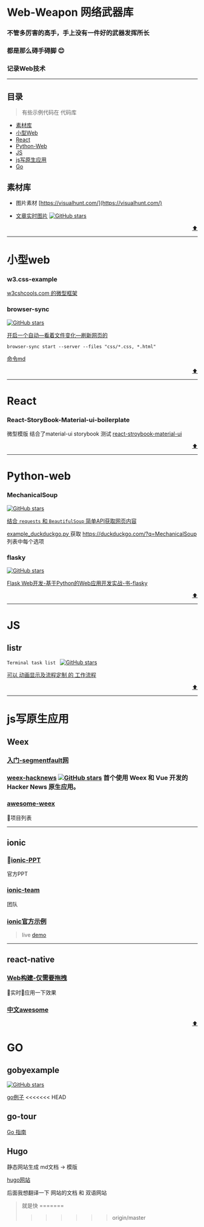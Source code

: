 # Web-Weapon  网络武器库

### 不管多厉害的高手，手上没有一件好的武器发挥所长

### 都是那么碍手碍脚 😊

### 记录Web技术

---

## 目录

>有些示例代码在 代码库

- [素材库](#素材库)
- [小型Web](#小型Web)
- [React](#React)
- [Python-Web](#Python-Web)
- [JS](#JS)
- [js写原生应用](#js写原生应用)
- [Go](#Go)

## 素材库

- 图片素材 [https://visualhunt.com/](https://visualhunt.com/)

- [文章实时图片](https://shields.io/)
[![GitHub stars](https://img.shields.io/github/stars/chinanf-boy/Web-Weapon.svg)](https://github.com/chinanf-boy/Web-Weapon)

<div align='right'><a href='#目录' >⬆️</a></div>

---

# 小型web

### w3.css-example

[w3cshcools.com 的微型框架](./小型web/w3css-example)

### browser-sync 
[![GitHub stars](https://img.shields.io/github/stars/BrowserSync/browser-sync.svg)](https://github.com/BrowserSync/browser-sync)

[开启一个自动—看着文件变化—刷新网页的](http://www.browsersync.cn/)

```
browser-sync start --server --files "css/*.css, *.html"
```

[命令md](./小型web/browser-sync.md)

<div align='right'><a href='#目录' >⬆️</a></div>

---

# React

### React-StoryBook-Material-ui-boilerplate

微型模版 结合了material-ui storybook 测试 
[react-stroybook-material-ui](https://github.com/sm-react/storybook-boilerplate)

<div align='right'><a href='#目录' >⬆️</a></div>

---

# Python-web

### MechanicalSoup

[![GitHub stars](https://img.shields.io/github/stars/MechanicalSoup/MechanicalSoup.svg)](https://github.com/MechanicalSoup/MechanicalSoup)

[结合 ``requests`` 和 ``BeautifulSoup`` 简单API获取网页内容](https://github.com/MechanicalSoup/MechanicalSoup)

[example_duckduckgo.py ](./Python-web/MechanicalSoup/example_duckduckgo.py)
获取 https://duckduckgo.com/?q=MechanicalSoup 列表中每个选项

### flasky

[![GitHub stars](https://img.shields.io/github/stars/miguelgrinberg/flasky.svg)](https://github.com/miguelgrinberg/flasky)

[Flask Web开发-基于Python的Web应用开发实战-书-flasky](https://github.com/miguelgrinberg/flasky)

<div align='right'><a href='#目录' >⬆️</a></div>

---

# JS

## listr

``Terminal task list ``
[![GitHub stars](https://img.shields.io/github/stars/SamVerschueren/listr.svg)](https://github.com/SamVerschueren/listr)

[可以 动画显示及流程定制 的 工作流程](https://github.com/SamVerschueren/listr)

<div align='right'><a href='#目录' >⬆️</a></div>

---

# js写原生应用


## Weex

### [入门-segmentfault网](https://segmentfault.com/a/1190000010984857)

### [weex-hacknews](https://github.com/weexteam/weex-hackernews) [![GitHub stars](https://img.shields.io/github/stars/weexteam/weex-hackernews.svg)](https://github.com/weexteam/weex-hackernews) 首个使用 Weex 和 Vue 开发的 Hacker News 原生应用。

### [awesome-weex](https://github.com/joggerplus/awesome-weex)

项目列表

---

## ionic


### [ionic-PPT](https://adamdbradley.github.io/building-with-ionic2/#/)

官方PPT

### [ionic-team](https://github.com/ionic-team)

团队

### [ionic官方示例](https://github.com/ionic-team/ionic-conference-app)
>live [demo](http://ionic-team.github.io/ionic-conference-app/www/)

---

## react-native

### [Web构建-仅需要拖拽](https://snack.expo.io/)

实时应用一下效果

### [中文awesome](https://github.com/crazycodeboy/react-native-awesome)

<div align='right'><a href='#目录' >⬆️</a></div>

# GO

## gobyexample

[![GitHub stars](https://img.shields.io/github.com/mmcgrana/gobyexample.svg)](https://github.com/mmcgrana/gobyexample)

[go例子](https://github.com/mmcgrana/gobyexample)
<<<<<<< HEAD

## go-tour

[Go 指南](https://tour.go-zh.org/welcome/1)

## Hugo

静态网站生成 md文档 -> 模版  

[hugo网站](gohugo.io)

后面我想翻译一下 网站的文档 和 双语网站

>就是快
=======
>>>>>>> origin/master

